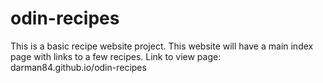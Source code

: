 # odin-recipes
This is a basic recipe website project.
This website will have a main index page with links to a few recipes.
Link to view page: darman84.github.io/odin-recipes